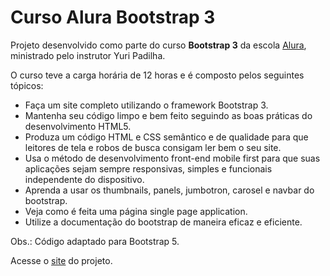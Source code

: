 # Curso Alura Bootstrap 3

<p>Projeto desenvolvido como parte do curso <b>Bootstrap 3</b> da escola <a href="https://www.alura.com.br/">Alura</a>, ministrado pelo instrutor Yuri Padilha.</p>
<p>O curso teve a carga horária de 12 horas e é composto pelos seguintes tópicos:</p>
<ul>
<li>Faça um site completo utilizando o framework Bootstrap 3.</li>
<li>Mantenha seu código limpo e bem feito seguindo as boas práticas do desenvolvimento HTML5.</li>
<li>Produza um código HTML e CSS semântico e de qualidade para que leitores de tela e robos de busca consigam ler bem o seu site.</li>
<li>Usa o método de desenvolvimento front-end mobile first para que suas aplicações sejam sempre responsivas, simples e funcionais independente do dispositivo.</li>
<li>Aprenda a usar os thumbnails, panels, jumbotron, carosel e navbar do bootstrap.</li>
<li>Veja como é feita uma página single page application.</li>
<li>Utilize a documentação do bootstrap de maneira eficaz e eficiente.</li>
</ul>
<p>Obs.: Código adaptado para Bootstrap 5.</p>
<p>Acesse o <a href="https://mardemor.github.io/alura-bootstrap3/">site</a> do projeto.<p>
